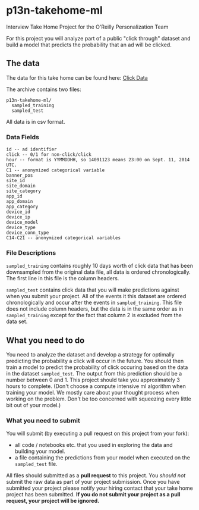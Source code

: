 # p13n-takehome-ml
Interview Take Home Project for the O'Reilly Personalization Team

For this project you will analyze part of a public "click through" dataset and build a model that predicts the 
probability that an ad will be clicked.

## The data

The data for this take home can be found here: [Click Data](https://storage.googleapis.com/p13n-takehome-ml/p13-takehome-ml.tar.gz)

The archive contains two files:

```
p13n-takehome-ml/
  sampled_training
  sampled_test
```

All data is in csv format.

### Data Fields
```
id -- ad identifier
click -- 0/1 for non-click/click
hour -- format is YYMMDDHH, so 14091123 means 23:00 on Sept. 11, 2014 UTC.
C1 -- anonymized categorical variable
banner_pos
site_id
site_domain
site_category
app_id
app_domain
app_category
device_id
device_ip
device_model
device_type
device_conn_type
C14-C21 -- anonymized categorical variables
```

### File Descriptions

`sampled_training` contains roughly 10 days worth of click data that has been downsampled 
from the original data file, all data is ordered chronologically. The first line in this file is the column headers.

`sampled_test` contains click data that you will make predictions against when you submit your project. All of the events
it this dataset are ordered chronologically and occur after the events in `sampled_training`. This file does not include
column headers, but the data is in the same order as in `sampled_training` except for the fact that column 2 is excluded
from the data set.


## What you need to do

You need to analyze the dataset and develop a strategy for optimally predicting the probability a click will occur in 
the future. You should then train a model to predict the probability of click occuring based on the data in the dataset
`sampled_test`. The output from this prediction should be a number between 0 and 1. This project should take you approximately
3 hours to complete. (Don't choose a compute intensive ml algorithm when training your model. We mostly care about your 
thought process when working on the problem. Don't be too concerned with squeezing every little bit out of your model.)

### What you need to submit

You will submit (by executing a pull request on this project from your fork):
* all code / notebooks etc. that you used in exploring the data and building your model. 
* a file containing the predictions from your model when executed on the `sampled_test` file.

All files should submitted as a **pull request** to this project. You *should not* submit the raw data as part of your
project submission. Once you have submitted your project please notify your hiring contact that your take home project
has been submitted. **If you do not submit your project as a pull request, your project will be ignored.**

